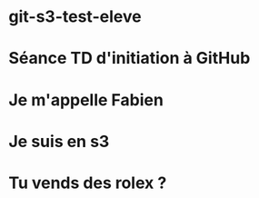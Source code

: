 # git-s3-test-eleve

# Séance TD d'initiation à GitHub

# Je m'appelle Fabien

# Je suis en s3

# Tu vends des rolex ?
